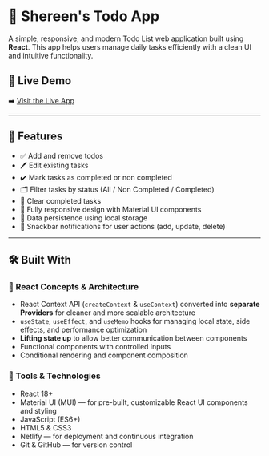# 📝 Shereen's Todo App

A simple, responsive, and modern Todo List web application built using **React**. This app helps users manage daily tasks efficiently with a clean UI and intuitive functionality.

## 🔗 Live Demo

➡️ [Visit the Live App](https://shereens-todo-app.netlify.app/)

---

## 🚀 Features

* ✅ Add and remove todos
* 🖊️ Edit existing tasks
* ✔️ Mark tasks as completed or non completed
* 🗂️ Filter tasks by status (All / Non Completed / Completed)
* 🧹 Clear completed tasks
* 📱 Fully responsive design with Material UI components
* 💾 Data persistence using local storage
* 🔔 Snackbar notifications for user actions (add, update, delete)

---

## 🛠️ Built With

### 🧩 React Concepts & Architecture

* React Context API (`createContext` & `useContext`) converted into **separate Providers** for cleaner and more scalable architecture
* `useState`, `useEffect`, and `useMemo` hooks for managing local state, side effects, and performance optimization
* **Lifting state up** to allow better communication between components
* Functional components with controlled inputs
* Conditional rendering and component composition

### 🧰 Tools & Technologies

* React 18+
* Material UI (MUI) — for pre-built, customizable React UI components and styling
* JavaScript (ES6+)
* HTML5 & CSS3
* Netlify — for deployment and continuous integration
* Git & GitHub — for version control
